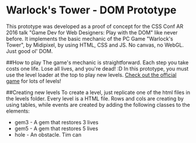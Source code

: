 # Warlock's Tower - DOM Prototype
This prototype was developed as a proof of concept for the CSS Conf AR 2016 talk "Game Dev for Web Designers: Play with the DOM" like never before.
It implements the basic mechanic of the PC Game "Warlock's Tower", by Midipixel, by using HTML, CSS and JS. No canvas, no WebGL. Just good ol' DOM.

##How to play
The game's mechanic is straightforward. Each step you take costs one life. Lose all lives, and you're dead! :D
In this prototype, you must use the level loader at the top to play new levels. [Check out the official game](http://midipixel.com/warlockstower) for lots of levels!

##Creating new levels
To create a level, just replicate one of the html files in the levels folder. Every level is a HTML file. Rows and cols are creating by using tables, while events are created by adding the following classes to the <td> elements:
* gem3 - A gem that restores 3 lives
* gem5 - A gem that restores 5 lives
* hole - An obstacle. Tim can
